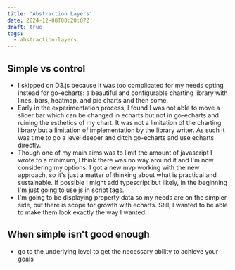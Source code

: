```yaml
---
title: 'Abstraction Layers'
date: 2024-12-08T00:20:07Z
draft: true
tags:
  - abstraction-layers
---
```


## Simple vs control

- I skipped on D3.js because it was too complicated for my needs opting instead for go-echarts: a beautiful and configurable charting library with lines, bars, heatmap, and pie charts and then some.
- Early in the experimentation process, I found I was not able to move a slider bar which can be changed in echarts but not in go-echarts and ruining the esthetics of my chart. It was not a limitation of the charting library but a limitation of implementation by the library writer. As such it was time to go a level deeper and ditch go-echarts and use echarts directly.
- Though one of my main aims was to limit the amount of javascript I wrote to a minimum, I think there was no way around it and I'm now considering my options. I got a new mvp working with the new approach, so it's just a matter of thinking about what is practical and sustainable. If possible I might add typescript but likely, in the beginning I'm just going to use js in script tags.
- I'm going to be displaying property data so my needs are on the simpler side, but there is scope for growth with echarts. Still, I wanted to be able to make them look exactly the way I wanted.

## When simple isn't good enough

- go to the underlying level to get the necessary ability to achieve your goals
